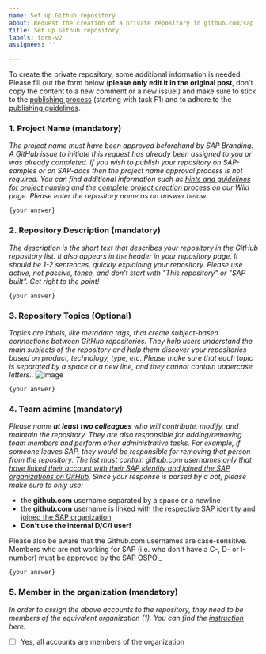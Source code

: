 ```yaml
---
name: Set up Github repository
about: Request the creation of a private repository in github.com/sap
title: Set up Github repository
labels: form-v2
assignees: ''

---
```


To create the private repository, some additional information is needed. Please fill out the form below (**please only edit it in the original post**, don't copy the content to a new comment or a new issue!) and make sure to stick to the [publishing process](https://wiki.one.int.sap/wiki/display/ospodocs/Create+an+SAP+Open+Source+Project) (starting with task F1) and to adhere to the [publishing guidelines](https://wiki.one.int.sap/wiki/display/ospodocs/OSS+Publishing+Guidelines).

### 1. Project Name (mandatory)
_The project name must have been approved beforehand by SAP Branding. A GitHub issue to initiate this request has already been assigned to you or was already completed. If you wish to publish your repository on SAP-samples or on SAP-docs then the project name approval process is not required. You can find additional information such as [hints and guidelines for project naming](https://wiki.one.int.sap/wiki/display/ospodocs/Hints+and+Guidelines+for+Project+Naming) and the [complete project creation process](https://wiki.one.int.sap/wiki/display/ospodocs/Create+an+SAP+Open+Source+Project) on our Wiki page. Please enter the repository name as an answer below._

```
{your answer}
```

### 2. Repository Description (mandatory)
_The description is the short text that describes your repository in the GitHub repository list. It also appears in the header in your repository page. It should be 1-2 sentences, quickly explaining your repository. Please use active, not passive, tense, and don't start with "This repository" or "SAP built". Get right to the point!_

```
{your answer}
```

### 3. Repository Topics (Optional)
_Topics are labels, like metadata tags, that create subject-based connections between GitHub repositories. They help users understand the main subjects of the repository and help them discover your repositories based on product, technology, type, etc. Please make sure that each topic is separated by a space or a new line, and they cannot contain uppercase letters.._
![image](https://github.wdf.sap.corp/storage/user/33731/files/58ca2200-9a3c-11ec-9894-57a10b555840)

```
{your answer}
```

### 4. Team admins (mandatory) 
_Please name **at least two colleagues** who will contribute, modify, and maintain the repository. They are also responsible for adding/removing team members and perform other administrative tasks. For example, if someone leaves SAP, they would be responsible for removing that person from the repository. The list must contain github.com usernames only that [have linked their account with their SAP identity and joined the SAP organizations on GitHub](https://wiki.wdf.sap.corp/wiki/display/ospodocs/Self-Service+for+Joining+an+SAP+GitHub+Organization). Since your response is parsed by a bot, please make sure to only use:_ 

- the **github.com** username separated by a space or a newline
- the **github.com** username is [linked with the respective SAP identity and joined the SAP organization](https://wiki.one.int.sap/wiki/display/ospodocs/Self-Service+for+Joining+an+SAP+GitHub+Organization)
- **Don't use the internal D/C/I user!**

Please also be aware that the Github.com usernames are case-sensitive. Members who are not working for SAP (i.e. who don't have a C-, D- or I-number) must be approved by the [SAP OSPO](https://github.wdf.sap.corp/ospo/ospo-request)._

```
{your answer}
```

### 5. Member in the organization (mandatory)
_In order to assign the above accounts to the repository, they need to be members of the equivalent organization (1). You can find the [instruction](https://wiki.one.int.sap/wiki/pages/viewpage.action?spaceKey=ospodocs&title=Self-Service+for+Joining+an+SAP+GitHub+Organization) here._

- [ ] Yes, all accounts are members of the organization
